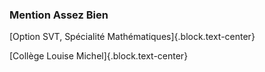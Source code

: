 ### Mention Assez Bien

[Option SVT, Spécialité Mathématiques]{.block.text-center}

[Collège Louise Michel]{.block.text-center}
